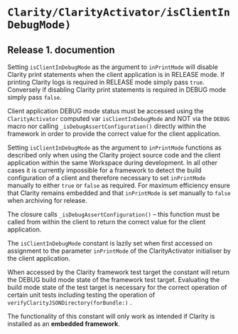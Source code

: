 # ``Clarity/ClarityActivator/isClientInDebugMode)``

## Release 1. documention
Setting `isClientInDebugMode` as the argument to `inPrintMode` will disable Clarity print statements when the client application is in RELEASE mode. If printing Clarity logs is required in RELEASE mode simply pass `true`. Conversely if disabling Clarity print statements is required in DEBUG mode simply pass `false`.

Client application DEBUG mode status must be accessed using the `ClarityActivator` computed var `isClientInDebugMode` and NOT via the `DEBUG` macro nor calling `_isDebugAssertConfiguration()` directly within the framework in order to provide the correct value for the client application.

Setting `isClientInDebugMode` as the argument to `inPrintMode` functions as described only when using the Clarity project source code and the client application within the same Workspace during development. In all other cases it is currently impossible for a framework to detect the build configuration of a client and therefore necessary to set  `inPrintMode` manually to either `true` or `false` as required. For maximum efficiency ensure that Clarity remains embedded and that `inPrintMode` is set manually to `false` when archiving for release.

The closure calls `_isDebugAssertConfiguration()` –  this function must be called from within the client to return the correct value for the client application.

The `isClientInDebugMode` constant is lazily set when first accessed on assignment to the parameter  `inPrintMode` of the ClarityActivator initialiser by the client application.

When accessed by the Clarity framework test target the constant will return the DEBUG build mode state of the framework test target. Evaluating the build mode state of the test target is necessary for the correct operation of certain unit tests including testing the operation of ` verifyClarityJSONDirectory(forBundle:)` .


The functionality of this constant will only work as intended if Clarity is installed as an **embedded framework**.

